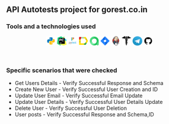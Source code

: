 ## API Autotests project for gorest.co.in
### Tools and a technologies used
<p  align="center">
<code><img width="5%" title="Python" src="images/python.png"></code>
<code><img width="5%" title="Pycharm" src="images/pycharm.png"></code>
<code><img width="5%" title="Pytest" src="images/pytest.png"></code>
<code><img width="5%" title="Allure Report" src="images/allure_report.png"></code>
<code><img width="5%" title="Allure TestOps" src="images/allure_testops.png"></code>
<code><img width="5%" title="Jira" src="images/jira.png"></code>
<code><img width="5%" title="Jenkins" src="images/jenkins.png"></code>
<code><img width="5%" title="Requests" src="images/requests.png"></code>
<code><img width="5%" title="Telegram Bot" src="images/tg.png"></code>
<code><img width="5%" title="GitHub" src="images/github.png"></code>
</p>
<br> 

### Specific scenarios that were checked
* Get Users Details - Verify Successful Response and Schema
* Create New User - Verify Successful User Creation and ID
* Update User Email - Verify Successful Email Update
* Update User Details - Verify Successful User Details Update
* Delete User - Verify Successful User Deletion
* User posts - Verify Successful Response and Schema,ID
<br>